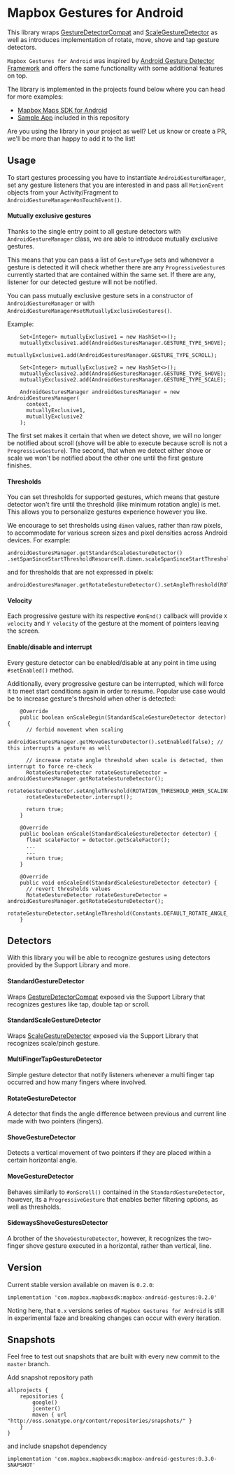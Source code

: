 # Mapbox Gestures for Android
This library wraps [GestureDetectorCompat](https://developer.android.com/reference/android/support/v4/view/GestureDetectorCompat.html) and [ScaleGestureDetector](https://developer.android.com/reference/android/view/ScaleGestureDetector.html) as well as introduces implementation of rotate, move, shove and tap gesture detectors.

`Mapbox Gestures for Android` was inspired by [Android Gesture Detector Framework](https://github.com/Almeros/android-gesture-detectors) and offers the same functionality with some additional features on top.

The library is implemented in the projects found below where you can head for more examples:
- [Mapbox Maps SDK for Android](https://github.com/mapbox/mapbox-gl-native)
- [Sample App](https://github.com/mapbox/mapbox-gestures-android/tree/master/TestApp) included in this repository

Are you using the library in your project as well? Let us know or create a PR, we'll be more than happy to add it to the list!

## Usage
To start gestures processing you have to instantiate `AndroidGestureManager`, set any gesture listeners that you are interested in and pass all `MotionEvent` objects from your Activity/Fragment to `AndroidGestureManager#onTouchEvent()`.

#### Mutually exclusive gestures
Thanks to the single entry point to all gesture detectors with `AndroidGestureManager` class, we are able to introduce mutually exclusive gestures.

This means that you can pass a list of `GestureType` sets and whenever a gesture is detected it will check whether there are any `ProgressiveGesture`s currently started that are contained within the same set. If there are any, listener for our detected gesture will not be notified.

You can pass mutually exclusive gesture sets in a constructor of `AndroidGestureManager` or with `AndroidGestureManager#setMutuallyExclusiveGestures()`.

Example:
```
    Set<Integer> mutuallyExclusive1 = new HashSet<>();
    mutuallyExclusive1.add(AndroidGesturesManager.GESTURE_TYPE_SHOVE);
    mutuallyExclusive1.add(AndroidGesturesManager.GESTURE_TYPE_SCROLL);

    Set<Integer> mutuallyExclusive2 = new HashSet<>();
    mutuallyExclusive2.add(AndroidGesturesManager.GESTURE_TYPE_SHOVE);
    mutuallyExclusive2.add(AndroidGesturesManager.GESTURE_TYPE_SCALE);

    AndroidGesturesManager androidGesturesManager = new AndroidGesturesManager(
      context,
      mutuallyExclusive1,
      mutuallyExclusive2
    );
```

The first set makes it certain that when we detect shove, we will no longer be notified about scroll (shove will be able to execute because scroll is not a `ProgressiveGesture`).
The second, that when we detect either shove or scale we won't be notified about the other one until the first gesture finishes.

#### Thresholds
You can set thresholds for supported gestures, which means that gesture detector won't fire until the threshold (like minimum rotation angle) is met. This allows you to personalize gestures experience however you like.

We encourage to set thresholds using `dimen` values, rather than raw pixels, to accommodate for various screen sizes and pixel densities across Android devices. For example:

```
androidGesturesManager.getStandardScaleGestureDetector()
.setSpanSinceStartThresholdResource(R.dimen.scaleSpanSinceStartThreshold);
```
and for thresholds that are not expressed in pixels:
```
androidGesturesManager.getRotateGestureDetector().setAngleThreshold(ROTATE_ANGLE_THRESHOLD);
```

#### Velocity
Each progressive gesture with its respective `#onEnd()` callback will provide `X velocity` and `Y velocity` of the gesture at the moment of pointers leaving the screen.

#### Enable/disable and interrupt
Every gesture detector can be enabled/disable at any point in time using `#setEnabled()` method.

Additionally, every progressive gesture can be interrupted, which will force it to meet start conditions again in order to resume. Popular use case would be to increase gesture's threshold when other is detected:
```
    @Override
    public boolean onScaleBegin(StandardScaleGestureDetector detector) {
      // forbid movement when scaling
      androidGesturesManager.getMoveGestureDetector().setEnabled(false); // this interrupts a gesture as well
    
      // increase rotate angle threshold when scale is detected, then interrupt to force re-check
      RotateGestureDetector rotateGestureDetector = androidGesturesManager.getRotateGestureDetector();
      rotateGestureDetector.setAngleThreshold(ROTATION_THRESHOLD_WHEN_SCALING);
      rotateGestureDetector.interrupt();

      return true;
    }
        
    @Override
    public boolean onScale(StandardScaleGestureDetector detector) {
      float scaleFactor = detector.getScaleFactor();
      ...
      ...
      return true;
    }
    
    @Override
    public void onScaleEnd(StandardScaleGestureDetector detector) {
      // revert thresholds values
      RotateGestureDetector rotateGestureDetector = androidGesturesManager.getRotateGestureDetector();
      rotateGestureDetector.setAngleThreshold(Constants.DEFAULT_ROTATE_ANGLE_THRESHOLD);
    }
```

## Detectors
With this library you will be able to recognize gestures using detectors provided by the Support Library and more.

#### StandardGestureDetector
Wraps [GestureDetectorCompat](https://developer.android.com/reference/android/support/v4/view/GestureDetectorCompat.html) exposed via the Support Library that recognizes gestures like tap, double tap or scroll.

#### StandardScaleGestureDetector
Wraps [ScaleGestureDetector](https://developer.android.com/reference/android/view/ScaleGestureDetector.html) exposed via the Support Library that recognizes scale/pinch gesture.

#### MultiFingerTapGestureDetector
Simple gesture detector that notify listeners whenever a multi finger tap occurred and how many fingers where involved.

#### RotateGestureDetector
A detector that finds the angle difference between previous and current line made with two pointers (fingers).

#### ShoveGestureDetector
Detects a vertical movement of two pointers if they are placed within a certain horizontal angle.

#### MoveGestureDetector
Behaves similarly to `#onScroll()` contained in the `StandardGestureDetector`, however, its a `ProgressiveGesture` that enables better filtering options, as well as thresholds.

#### SidewaysShoveGesturesDetector
A brother of the `ShoveGestureDetector`, however, it recognizes the two-finger shove gesture executed in a horizontal, rather than vertical, line.

## Version
Current stable version available on maven is `0.2.0`:
```
implementation 'com.mapbox.mapboxsdk:mapbox-android-gestures:0.2.0'
```
Noting here, that `0.x` versions series of `Mapbox Gestures for Android` is still in experimental faze and breaking changes can occur with every iteration.

## Snapshots
Feel free to test out snapshots that are built with every new commit to the `master` branch.

Add snapshot repository path
```
allprojects {
    repositories {
        google()
        jcenter()
        maven { url "http://oss.sonatype.org/content/repositories/snapshots/" }
    }
}
```
and include snapshot dependency
```
implementation 'com.mapbox.mapboxsdk:mapbox-android-gestures:0.3.0-SNAPSHOT'
```